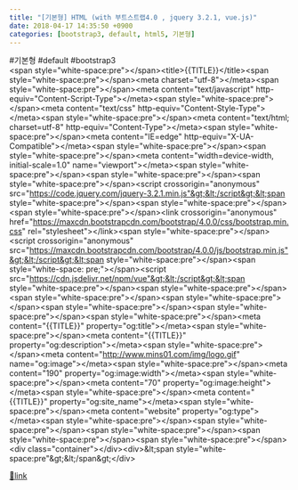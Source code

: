 ```yaml
---
title: "[기본형] HTML (with 부트스트랩4.0 , jquery 3.2.1, vue.js)"
date: 2018-04-17 14:35:50 +0900
categories: [bootstrap3, default, html5, 기본형]
---
```


#기본형 #default #bootstrap3  
&lt;span style="white-space:pre"&gt;&lt;/span&gt;&lt;title&gt;{{TITLE}}&lt;/title&gt;&lt;span style="white-space:pre"&gt;&lt;/span&gt;&lt;meta charset="utf-8"&gt;&lt;/meta&gt;&lt;span style="white-space:pre"&gt;&lt;/span&gt;&lt;meta content="text/javascript" http-equiv="Content-Script-Type"&gt;&lt;/meta&gt;&lt;span style="white-space:pre"&gt;&lt;/span&gt;&lt;meta content="text/css" http-equiv="Content-Style-Type"&gt;&lt;/meta&gt;&lt;span style="white-space:pre"&gt;&lt;/span&gt;&lt;meta content="text/html; charset=utf-8" http-equiv="Content-Type"&gt;&lt;/meta&gt;&lt;span style="white-space:pre"&gt;&lt;/span&gt;&lt;meta content="IE=edge" http-equiv="X-UA-Compatible"&gt;&lt;/meta&gt;&lt;span style="white-space:pre"&gt;&lt;/span&gt;&lt;span style="white-space:pre"&gt;&lt;/span&gt;&lt;meta content="width=device-width, initial-scale=1.0" name="viewport"&gt;&lt;/meta&gt;&lt;span style="white-space:pre"&gt;&lt;/span&gt;&lt;span style="white-space:pre"&gt;&lt;/span&gt;&lt;span style="white-space:pre"&gt;&lt;/span&gt;&lt;script crossorigin="anonymous" src="https://code.jquery.com/jquery-3.2.1.min.js"&gt;&lt;/script&gt;&lt;span style="white-space:pre"&gt;&lt;/span&gt;&lt;span style="white-space:pre"&gt;&lt;/span&gt;&lt;span style="white-space:pre"&gt;&lt;/span&gt;&lt;link crossorigin="anonymous" href="https://maxcdn.bootstrapcdn.com/bootstrap/4.0.0/css/bootstrap.min.css" rel="stylesheet"&gt;&lt;/link&gt;&lt;span style="white-space:pre"&gt;&lt;/span&gt;&lt;script crossorigin="anonymous" src="https://maxcdn.bootstrapcdn.com/bootstrap/4.0.0/js/bootstrap.min.js"&gt;&lt;/script&gt;&lt;span style="white-space:pre"&gt;&lt;/span&gt;&lt;span style="white-space: pre;"&gt;&lt;/span&gt;&lt;script src="https://cdn.jsdelivr.net/npm/vue"&gt;&lt;/script&gt;&lt;span style="white-space:pre"&gt;&lt;/span&gt;&lt;span style="white-space:pre"&gt;&lt;/span&gt;&lt;span style="white-space:pre"&gt;&lt;/span&gt;&lt;span style="white-space:pre"&gt;&lt;/span&gt;&lt;span style="white-space:pre"&gt;&lt;/span&gt;&lt;span style="white-space:pre"&gt;&lt;/span&gt;&lt;span style="white-space:pre"&gt;&lt;/span&gt;&lt;meta content="{{TITLE}}" property="og:title"&gt;&lt;/meta&gt;&lt;span style="white-space:pre"&gt;&lt;/span&gt;&lt;meta content="{{TITLE}}" property="og:description"&gt;&lt;/meta&gt;&lt;span style="white-space:pre"&gt;&lt;/span&gt;&lt;meta content="http://www.mins01.com/img/logo.gif" name="og:image"&gt;&lt;/meta&gt;&lt;span style="white-space:pre"&gt;&lt;/span&gt;&lt;meta content="190" property="og:image:width"&gt;&lt;/meta&gt;&lt;span style="white-space:pre"&gt;&lt;/span&gt;&lt;meta content="70" property="og:image:height"&gt;&lt;/meta&gt;&lt;span style="white-space:pre"&gt;&lt;/span&gt;&lt;meta content="{{TITLE}}" property="og:site_name"&gt;&lt;/meta&gt;&lt;span style="white-space:pre"&gt;&lt;/span&gt;&lt;meta content="website" property="og:type"&gt;&lt;/meta&gt;&lt;span style="white-space:pre"&gt;&lt;/span&gt;&lt;span style="white-space:pre"&gt;&lt;/span&gt;&lt;span style="white-space:pre"&gt;&lt;/span&gt;&lt;span style="white-space:pre"&gt;&lt;/span&gt;&lt;span style="white-space:pre"&gt;&lt;/span&gt;&lt;div class="container"&gt;&lt;/div&gt;&lt;div&gt;&amp;lt;span style="white-space:pre"&amp;gt;&amp;lt;/span&amp;gt;&lt;/div&gt;


[🔗link](http://www.mins01.com/mh/tech/read/1151)